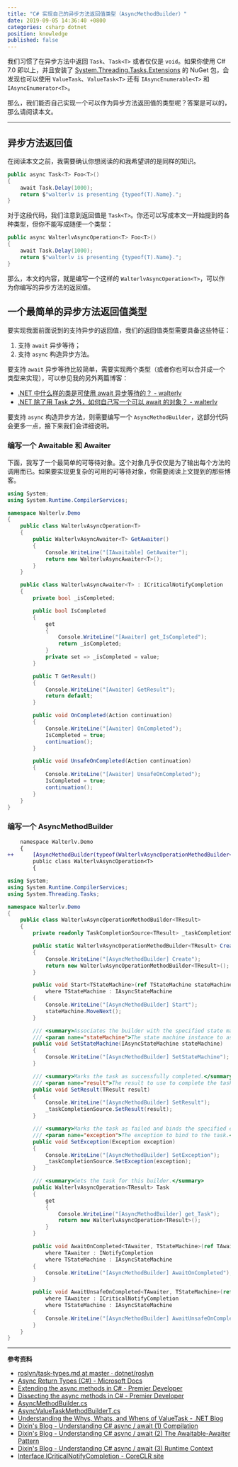 ```yaml
---
title: "C# 实现自己的异步方法返回值类型（AsyncMethodBuilder）"
date: 2019-09-05 14:36:40 +0800
categories: csharp dotnet
position: knowledge
published: false
---
```


我们习惯了在异步方法中返回 `Task`、`Task<T>` 或者仅仅是 `void`。如果你使用 C# 7.0 即以上，并且安装了 [System.Threading.Tasks.Extensions](https://www.nuget.org/packages/System.Threading.Tasks.Extensions/) 的 NuGet 包，会发现也可以使用 `ValueTask`、`ValueTask<T>` 还有 `IAsyncEnumerable<T>` 和 `IAsyncEnumerator<T>`。

那么，我们能否自己实现一个可以作为异步方法返回值的类型呢？答案是可以的，那么请阅读本文。

---

<div id="toc"></div>

## 异步方法返回值

在阅读本文之前，我需要确认你想阅读的和我希望讲的是同样的知识。

```csharp
public async Task<T> Foo<T>()
{
    await Task.Delay(1000);
    return $"walterlv is presenting {typeof(T).Name}.";
}
```

对于这段代码，我们注意到返回值是 `Task<T>`。你还可以写成本文一开始提到的各种类型，但你不能写成随便一个类型：

```csharp
public async WalterlvAsyncOperation<T> Foo<T>()
{
    await Task.Delay(1000);
    return $"walterlv is presenting {typeof(T).Name}.";
}
```

那么，本文的内容，就是编写一个这样的 `WalterlvAsyncOperation<T>`，可以作为你编写的异步方法的返回值。

## 一个最简单的异步方法返回值类型

要实现我面前面说到的支持异步的返回值，我们的返回值类型需要具备这些特征：

1. 支持 `await` 异步等待；
1. 支持 `async` 构造异步方法。

要支持 `await` 异步等待比较简单，需要实现两个类型（或者你也可以合并成一个类型来实现），可以参见我的另外两篇博客：

- [.NET 中什么样的类是可使用 await 异步等待的？ - walterlv](/post/what-is-an-awaiter.html)
- [.NET 除了用 Task 之外，如何自己写一个可以 await 的对象？ - walterlv](/post/understand-and-write-custom-awaiter.html)

要支持 `async` 构造异步方法，则需要编写一个 `AsyncMethodBuilder`，这部分代码会更多一点，接下来我们会详细说明。

### 编写一个 Awaitable 和 Awaiter

下面，我写了一个最简单的可等待对象。这个对象几乎仅仅是为了输出每个方法的调用而已。如果要实现更复杂的可用的可等待对象，你需要阅读上文提到的那些博客。

```csharp
using System;
using System.Runtime.CompilerServices;

namespace Walterlv.Demo
{
    public class WalterlvAsyncOperation<T>
    {
        public WalterlvAsyncAwaiter<T> GetAwaiter()
        {
            Console.WriteLine("[IAwaitable] GetAwaiter");
            return new WalterlvAsyncAwaiter<T>();
        }
    }

    public class WalterlvAsyncAwaiter<T> : ICriticalNotifyCompletion
    {
        private bool _isCompleted;

        public bool IsCompleted
        {
            get
            {
                Console.WriteLine("[Awaiter] get_IsCompleted");
                return _isCompleted;
            }
            private set => _isCompleted = value;
        }

        public T GetResult()
        {
            Console.WriteLine("[Awaiter] GetResult");
            return default;
        }

        public void OnCompleted(Action continuation)
        {
            Console.WriteLine("[Awaiter] OnCompleted");
            IsCompleted = true;
            continuation();
        }

        public void UnsafeOnCompleted(Action continuation)
        {
            Console.WriteLine("[Awaiter] UnsafeOnCompleted");
            IsCompleted = true;
            continuation();
        }
    }
}
```

### 编写一个 AsyncMethodBuilder



```diff
    namespace Walterlv.Demo
    {
++      [AsyncMethodBuilder(typeof(WalterlvAsyncOperationMethodBuilder<>))]
        public class WalterlvAsyncOperation<T>
        {
```

```csharp
using System;
using System.Runtime.CompilerServices;
using System.Threading.Tasks;

namespace Walterlv.Demo
{
    public class WalterlvAsyncOperationMethodBuilder<TResult>
    {
        private readonly TaskCompletionSource<TResult> _taskCompletionSource = new TaskCompletionSource<TResult>();

        public static WalterlvAsyncOperationMethodBuilder<TResult> Create()
        {
            Console.WriteLine("[AsyncMethodBuilder] Create");
            return new WalterlvAsyncOperationMethodBuilder<TResult>();
        }

        public void Start<TStateMachine>(ref TStateMachine stateMachine)
            where TStateMachine : IAsyncStateMachine
        {
            Console.WriteLine("[AsyncMethodBuilder] Start");
            stateMachine.MoveNext();
        }

        /// <summary>Associates the builder with the specified state machine.</summary>
        /// <param name="stateMachine">The state machine instance to associate with the builder.</param>
        public void SetStateMachine(IAsyncStateMachine stateMachine)
        {
            Console.WriteLine("[AsyncMethodBuilder] SetStateMachine");
        }

        /// <summary>Marks the task as successfully completed.</summary>
        /// <param name="result">The result to use to complete the task.</param>
        public void SetResult(TResult result)
        {
            Console.WriteLine("[AsyncMethodBuilder] SetResult");
            _taskCompletionSource.SetResult(result);
        }

        /// <summary>Marks the task as failed and binds the specified exception to the task.</summary>
        /// <param name="exception">The exception to bind to the task.</param>
        public void SetException(Exception exception)
        {
            Console.WriteLine("[AsyncMethodBuilder] SetException");
            _taskCompletionSource.SetException(exception);
        }

        /// <summary>Gets the task for this builder.</summary>
        public WalterlvAsyncOperation<TResult> Task
        {
            get
            {
                Console.WriteLine("[AsyncMethodBuilder] get_Task");
                return new WalterlvAsyncOperation<TResult>();
            }
        }

        public void AwaitOnCompleted<TAwaiter, TStateMachine>(ref TAwaiter awaiter, ref TStateMachine stateMachine)
            where TAwaiter : INotifyCompletion
            where TStateMachine : IAsyncStateMachine
        {
            Console.WriteLine("[AsyncMethodBuilder] AwaitOnCompleted");
        }

        public void AwaitUnsafeOnCompleted<TAwaiter, TStateMachine>(ref TAwaiter awaiter, ref TStateMachine stateMachine)
            where TAwaiter : ICriticalNotifyCompletion
            where TStateMachine : IAsyncStateMachine
        {
            Console.WriteLine("[AsyncMethodBuilder] AwaitUnsafeOnCompleted");
        }
    }
}
```

---

**参考资料**

- [roslyn/task-types.md at master · dotnet/roslyn](https://github.com/dotnet/roslyn/blob/master/docs/features/task-types.md)
- [Async Return Types (C#) - Microsoft Docs](https://docs.microsoft.com/en-us/dotnet/csharp/programming-guide/concepts/async/async-return-types)
- [Extending the async methods in C# - Premier Developer](https://devblogs.microsoft.com/premier-developer/extending-the-async-methods-in-c/)
- [Dissecting the async methods in C# - Premier Developer](https://devblogs.microsoft.com/premier-developer/dissecting-the-async-methods-in-c/)
- [AsyncMethodBuilder.cs](https://referencesource.microsoft.com/#mscorlib/system/runtime/compilerservices/AsyncMethodBuilder.cs)
- [AsyncValueTaskMethodBuilderT.cs](https://source.dot.net/#System.Private.CoreLib/shared/System/Runtime/CompilerServices/AsyncValueTaskMethodBuilderT.cs)
- [Understanding the Whys, Whats, and Whens of ValueTask - .NET Blog](https://devblogs.microsoft.com/dotnet/understanding-the-whys-whats-and-whens-of-valuetask/)
- [Dixin's Blog - Understanding C# async / await (1) Compilation](https://weblogs.asp.net/dixin/understanding-c-sharp-async-await-1-compilation)
- [Dixin's Blog - Understanding C# async / await (2) The Awaitable-Awaiter Pattern](https://weblogs.asp.net/dixin/understanding-c-sharp-async-await-2-awaitable-awaiter-pattern)
- [Dixin's Blog - Understanding C# async / await (3) Runtime Context](https://weblogs.asp.net/dixin/understanding-c-sharp-async-await-3-runtime-context)
- [Interface ICriticalNotifyCompletion - CoreCLR site](https://dotnet.github.io/dotnet-web/api/System.Runtime.CompilerServices.ICriticalNotifyCompletion.html)
